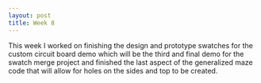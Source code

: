 ```yaml
---
layout: post
title: Week 8
---
```


This week I  worked on finishing the design and prototype swatches for the custom circuit board demo which will be the third and final demo for the swatch merge project and finished the last aspect of the generalized maze code that will allow for holes on the sides and top to be created.
